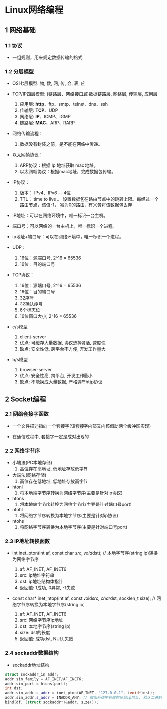 # Linux网络编程

## 1 网络基础

### 1.1 协议

+ 一组规则，用来规定数据传输的格式

### 1.2 分层模型

+ OSI七层模型: 物, 数, 网, 传, 会, 表, 应

+ TCP/IP四层模型: (链路层、网络接口层)数据链路层, 网络层, 传输层, 应用层
    1. 应用层: **http**、ftp、smtp、telnet、dns、ssh
    2. 传输层: **TCP**、UDP
    3. 网络层: **IP**、ICMP、IGMP
    4. 链路层: **MAC**、ARP、RARP

+ 网络传输流程：
    1. 数据没有封装之前，是不能在网络中传递。

+ 以太网帧协议：
    1. ARP协议：根据 Ip 地址获取 mac 地址。
    2. 以太网帧协议：根据mac地址，完成数据包传输。

+ IP协议：
    1. 版本： IPv4、IPv6  -- 4位
    2. TTL： time to live 。 设置数据包在路由节点中的跳转上限。每经过一个路由节点，该值-1， 减为0的路由，有义务将该数据包丢弃

+ IP地址：可以在网络环境中，唯一标识一台主机。

+ 端口号：可以网络的一台主机上，唯一标识一个进程。

+ ip地址+端口号：可以在网络环境中，唯一标识一个进程。

+ UDP：
    1. 16位：源端口号, 2^16 = 65536  
    2. 16位：目的端口号

+ TCP协议：
    1. 16位：源端口号, 2^16 = 65536  
    2. 16位：目的端口号
    3. 32序号
    4. 32确认序号
    5. 6个标志位
    6. 16位窗口大小, 2^16 = 65536

+ c/s模型
    1. client-server
    2. 优点: 可缓存大量数据, 协议选择灵活, 速度快
    3. 缺点: 安全性低, 跨平台不方便, 开发工作量大

+ b/s模型
    1. browser-server
    2. 优点: 安全性高, 跨平台, 开发工作量小
    3. 缺点: 不能换成大量数据, 严格遵守http协议

## 2 Socket编程

### 2.1 网络套接字函数

+ 一个文件描述指向一个套接字(该套接字内部又内核借助两个缓冲区实现)

+ 在通信过程中, 套接字一定是成对出现的

### 2.2 网络字节序

+ 小端法(PC本地存储)
    1. 高位存在高地址, 低地址存放低字节
+ 大端法(网络存储)
    1. 高位存在低地址, 低地址存放高字节
+ htonl
    1. 将本地端字节序转换为网络字节序(主要是针对ip协议)
+ htons
    1. 将本地端字节序转换为网络字节序(主要是针对端口号port)
+ ntohl
    1. 将网络字节序转换为本地字节序(主要是针对ip协议)
+ ntohs
    1. 将网络字节序转换为本地字节序(主要是针对端口号port)

### 2.3 IP地址转换函数

+ int inet_pton(int af, const char *src, void*dst); // 本地字节序(string ip)转换为网络字节序
    1. af: AF_INET, AF_INET6
    2. src: ip地址字符串
    3. dst: ip地址结构体指针
    4. 返回值: 1成功, 0异常, -1失败

+ const char* inet_ntop(int af, const void*src, char*dst, socklen_t size); // 网络字节序转换为本地字节序(string ip)
    1. af: AF_INET, AF_INET6
    2. src: 网络字节序ip地址
    3. dst: 本地字节序(string ip)
    4. size: dst的长度
    5. 返回值: 成功dst, NULL失败

### 2.4 sockaddr数据结构

+ sockaddr地址结构

```C++
struct sockaddr_in addr;
addr.sin_family = AF_INET/AF_INET6;
addr.sin_port = htons(port); 
int dst;
addr.sin_addr.s_addr = inet_pton(AF_INET, "127.0.0.1", (void*)dst);
addr.sin_addr.s_addr = INADDR_ANY; // 取出系统中有效的任意ip地址, 默认二进制类型
bind(df, (struct sockaddr*)&addr, size());
```
